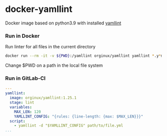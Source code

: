# docker-yamllint
Docker image based on python3.9 with installed [yamllint](https://pypi.org/project/yamllint/#history)

### Run in Docker
Run linter for all files in the current directory
```bash
docker run --rm -it -v ${PWD}:/yamllint orginux/yamllint yamllint *.y*ml
```
Change $PWD on a path in the local file system

### Run in GitLab-CI
```yaml
---
yamllint:
  image: orginux/yamllint:1.25.1
  stage: lint
  variables:
    MAX_LEN: 120
    YAMLLINT_CONFIG: "{rules: {line-length: {max: $MAX_LEN}}}"
  script:
    - yamllint -d "$YAMLLINT_CONFIG" path/to/file.yml
...
```
